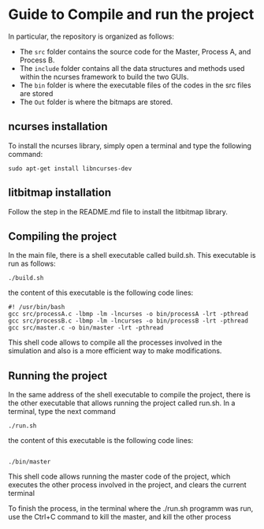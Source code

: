 # Guide to Compile and run the project


In particular, the repository is organized as follows:
- The `src` folder contains the source code for the Master, Process A, and Process B.
- The `include` folder contains all the data structures and methods used within the ncurses framework to build the two GUIs. 
- The `bin` folder is where the executable files of the codes in the src files are stored
- The `Out` folder is where the bitmaps are stored.

## ncurses installation
To install the ncurses library, simply open a terminal and type the following command:
```console
sudo apt-get install libncurses-dev
```
## litbitmap installation
Follow the step in the README.md file to install the litbitmap library.

## Compiling the project

In the main file, there is a shell executable called build.sh. This executable is run as follows:

```console
./build.sh
```
the content of this executable is the following code lines:
```console
#! /usr/bin/bash
gcc src/processA.c -lbmp -lm -lncurses -o bin/processA -lrt -pthread
gcc src/processB.c -lbmp -lm -lncurses -o bin/processB -lrt -pthread
gcc src/master.c -o bin/master -lrt -pthread
```
This shell code allows to compile all the processes involved in the simulation and also is a more efficient way to make modifications.

## Running the project

In the same address of the shell executable to compile the project, there is the other executable that allows running the project called run.sh. In a terminal, type the next command

```console
./run.sh
```
the content of this executable is the following code lines:

```console

./bin/master
```
This shell code allows running the master code of the project, which executes the other process involved in the project, and clears the current terminal

To finish the process, in the terminal where the ./run.sh programm was run, use the Ctrl+C command to kill the master, and kill the other process



